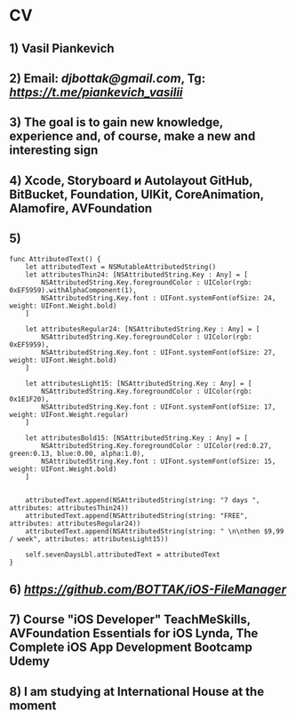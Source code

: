 # CV 

## 1) Vasil Piankevich
## 2) Email: _djbottak@gmail.com_, Tg: _https://t.me/piankevich_vasilii_
## 3) The goal is to gain new knowledge, experience and, of course, make a new and interesting sign
## 4) Xcode, Storyboard и Autolayout GitHub, BitBucket, Foundation, UIKit, CoreAnimation, Alamofire, AVFoundation
## 5)   


    func AttributedText() {
        let attributedText = NSMutableAttributedString()
        let attributesThin24: [NSAttributedString.Key : Any] = [
            NSAttributedString.Key.foregroundColor : UIColor(rgb: 0xEF5959).withAlphaComponent(1),
            NSAttributedString.Key.font : UIFont.systemFont(ofSize: 24, weight: UIFont.Weight.bold)
        ]
        
        let attributesRegular24: [NSAttributedString.Key : Any] = [
            NSAttributedString.Key.foregroundColor : UIColor(rgb: 0xEF5959),
            NSAttributedString.Key.font : UIFont.systemFont(ofSize: 27, weight: UIFont.Weight.bold)
        ]
        
        let attributesLight15: [NSAttributedString.Key : Any] = [
            NSAttributedString.Key.foregroundColor : UIColor(rgb: 0x1E1F20),
            NSAttributedString.Key.font : UIFont.systemFont(ofSize: 17, weight: UIFont.Weight.regular)
        ]
        
        let attributesBold15: [NSAttributedString.Key : Any] = [
            NSAttributedString.Key.foregroundColor : UIColor(red:0.27, green:0.13, blue:0.00, alpha:1.0),
            NSAttributedString.Key.font : UIFont.systemFont(ofSize: 15, weight: UIFont.Weight.bold)
        ]
        
 
        attributedText.append(NSAttributedString(string: "7 days ", attributes: attributesThin24))
        attributedText.append(NSAttributedString(string: "FREE", attributes: attributesRegular24))
        attributedText.append(NSAttributedString(string: " \n\nthen $9,99 / week", attributes: attributesLight15))
        
        self.sevenDaysLbl.attributedText = attributedText
    } 
    



## 6) _https://github.com/BOTTAK/iOS-FileManager_
## 7) Course "iOS Developer" TeachMeSkills, AVFoundation Essentials for iOS Lynda, The Complete iOS App Development Bootcamp Udemy
## 8) I am studying at International House at the moment
